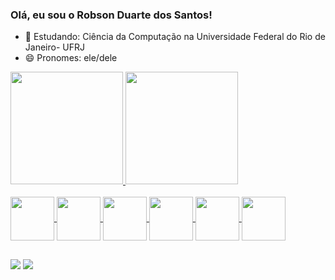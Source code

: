 ### Olá, eu sou  o Robson Duarte dos Santos!

- 🌱 Estudando: Ciência da Computação na Universidade Federal do Rio de Janeiro- UFRJ
- 😄 Pronomes: ele/dele


<div>
    <a href="https://github.com//RobsDuarte"/>
    <img height=180em src="https://github-readme-stats.vercel.app/api?username=RobsDuarte&show_icons=true&count_private=true&theme=midnight-purple&include_all_commits=true"/>
      <img height=180em src="https://github-readme-stats.vercel.app/api/top-langs?username=RobsDuarte&show_icons=true&langs_count=8&theme=midnight-purple&layout=compact"/>
<div/>
  
<diV><br> 
   <img align="center" height="70" width="70" src="https://cdn.jsdelivr.net/gh/devicons/devicon/icons/php/php-original.svg" />  
   <img align="center" height="70" width="70" src="https://cdn.jsdelivr.net/gh/devicons/devicon/icons/javascript/javascript-original.svg" />          
   <img align="center" height="70" width="70" src="https://cdn.jsdelivr.net/gh/devicons/devicon/icons/sass/sass-original.svg" />
   <img align="center" height="70" width="70" src="https://cdn.jsdelivr.net/gh/devicons/devicon/icons/css3/css3-original.svg" />
   <img align="center" height="70" width="70" src="https://cdn.jsdelivr.net/gh/devicons/devicon/icons/html5/html5-original.svg" />
   <img align="center" height="70" width="70" src="https://cdn.jsdelivr.net/gh/devicons/devicon/icons/java/java-original.svg" />                    
</div>
  
  ##
  
  <div>
    <a href="https://www.linkedin.com/in/robsduarte/" target="_blank" rel="noopener noreferrer"><img src="https://img.shields.io/badge/LinkedIn-0077B5?style=for-the-badge&logo=linkedin&logoColor=white"></a>
    <a href="mailto:robsduar@gmail.com" target="_blank" rel="noopener noreferrer"><img src="https://img.shields.io/badge/Gmail-D14836?style=for-the-badge&logo=gmail&logoColor=white"></a>
  </div>
  
  
